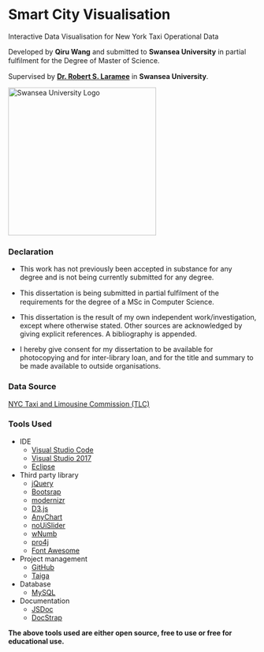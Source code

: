 # Smart City Visualisation

Interactive Data Visualisation for New York Taxi Operational Data

Developed by **Qiru Wang** and submitted to **Swansea University** in partial fulﬁlment for the Degree of Master of Science.

Supervised by **[Dr. Robert S. Laramee](http://www.swansea.ac.uk/staff/science/computer-science/r.s.laramee/)** in **Swansea University**.

<img src="https://www.dropbox.com/s/l0tklnqmcl3ahcf/swansea-university-logo.svg?dl=1" alt="Swansea University Logo" width="300px">

### Declaration
- This work has not previously been accepted in substance for any degree and is not being currently submitted for any degree.

- This dissertation is being submitted in partial fulﬁlment of the requirements for the degree of a MSc in Computer Science.

- This dissertation is the result of my own independent work/investigation, except where otherwise stated. Other sources are acknowledged by giving explicit references. A bibliography is appended.

- I hereby give consent for my dissertation to be available for photocopying and for inter-library loan, and for the title and summary to be made available to outside organisations.

### Data Source
[NYC Taxi and Limousine Commission (TLC) ](http://www.nyc.gov/html/tlc/html/about/trip_record_data.shtml)

### Tools Used
- IDE
  - [Visual Studio Code](https://code.visualstudio.com)
  - [Visual Studio 2017](https://www.visualstudio.com/)
  - [Eclipse](https://eclipse.org/home/index.php)
- Third party library
  - [jQuery](http://jquery.com)
  - [Bootsrap](http://getbootstrap.com)
  - [modernizr](https://modernizr.com)
  - [D3.js](https://d3js.org)
  - [AnyChart](http://www.anychart.com)
  - [noUiSlider](https://refreshless.com/nouislider/)
  - [wNumb](https://refreshless.com/wnumb/)
  - [pro4j](http://proj4js.org)
  - [Font Awesome](http://fontawesome.io)
- Project management
  - [GitHub](https://github.com)
  - [Taiga](https://taiga.io)
- Database
  - [MySQL](https://www.mysql.com)
- Documentation
  - [JSDoc](http://usejsdoc.org)
  - [DocStrap](https://github.com/docstrap/docstrap)

**The above tools used are either open source, free to use or free for educational use.**